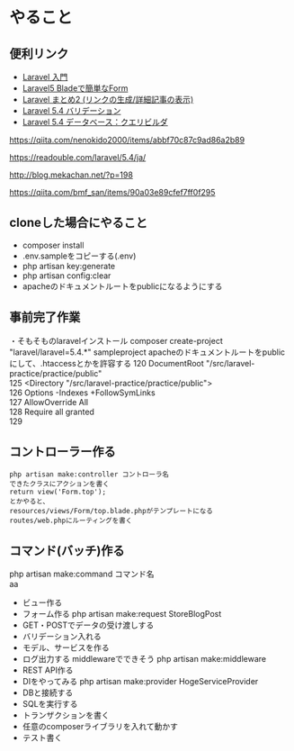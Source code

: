 # やること

## 便利リンク
- [Laravel 入門](https://qiita.com/tsuuuuu_san/items/8107b276efc4e07c43d6)
- [Laravel5 Bladeで簡単なForm](https://qiita.com/zaburo/items/5c019d9062ddf1493d16)
- [Laravel まとめ2 (リンクの生成/詳細記事の表示)](https://qiita.com/hththt/items/38906ba3f46ead6bba25)
- [Laravel 5.4 バリデーション](https://readouble.com/laravel/5.4/ja/validation.html)
- [Laravel 5.4 データベース：クエリビルダ](https://readouble.com/laravel/5.4/ja/queries.html)

https://qiita.com/nenokido2000/items/abbf70c87c9ad86a2b89

https://readouble.com/laravel/5.4/ja/

http://blog.mekachan.net/?p=198

https://qiita.com/bmf_san/items/90a03e89cfef7ff0f295

## cloneした場合にやること
- composer install
- .env.sampleをコピーする(.env)
- php artisan key:generate
- php artisan config:clear
- apacheのドキュメントルートをpublicになるようにする

## 事前完了作業
・そもそものlaravelインストール
composer create-project "laravel/laravel=5.4.*" sampleproject
apacheのドキュメントルートをpublicにして、.htaccessとかを許容する
120 DocumentRoot "/src/laravel-practice/practice/public"                                                                                                                                                                                                                                                   
125 <Directory "/src/laravel-practice/practice/public">                                                                                                   
126     Options -Indexes +FollowSymLinks                                                                                                                  
127     AllowOverride All                                                                                                                                 
128     Require all granted                                                                                                                               
129 </Directory>  

## コントローラー作る
```
php artisan make:controller コントローラ名  
できたクラスにアクションを書く  
return view('Form.top');  
とかやると、  
resources/views/Form/top.blade.phpがテンプレートになる  
routes/web.phpにルーティングを書く
```

## コマンド(バッチ)作る
php artisan make:command コマンド名  
aa

- ビュー作る
- フォーム作る
php artisan make:request StoreBlogPost
- GET・POSTでデータの受け渡しする
- バリデーション入れる
- モデル、サービスを作る
- ログ出力する
middlewareでできそう
php artisan make:middleware
- REST API作る
- DIをやってみる
php artisan make:provider HogeServiceProvider
- DBと接続する
- SQLを実行する
- トランザクションを書く
- 任意のcomposerライブラリを入れて動かす
- テスト書く
